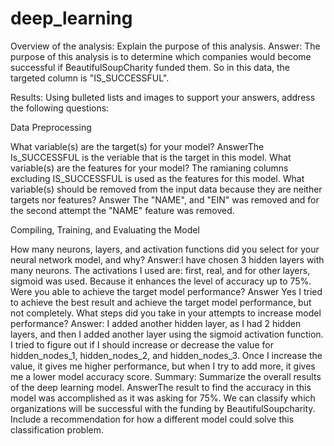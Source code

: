 # deep_learning

Overview of the analysis: Explain the purpose of this analysis.
Answer: The purpose of this analysis is to determine which companies would become successful if BeautifulSoupCharity funded them. So in this data, the targeted column is "IS_SUCCESSFUL".

Results: Using bulleted lists and images to support your answers, address the following questions:

Data Preprocessing

What variable(s) are the target(s) for your model? AnswerThe Is_SUCCESSFUL is the veriable that is the target in this model. What variable(s) are the features for your model? The ramianing columns excluding IS_SUCCESSFUL is used as the features for this model. What variable(s) should be removed from the input data because they are neither targets nor features? Answer The "NAME", and "EIN" was removed and for the second attempt the "NAME" feature was removed.

Compiling, Training, and Evaluating the Model

How many neurons, layers, and activation functions did you select for your neural network model, and why?
Answer:I have chosen 3 hidden layers with many neurons. The activations I used are: first, real, and for other layers, sigmoid was used. Because it enhances the level of accuracy up to 75%. 
Were you able to achieve the target model performance? 
Answer Yes I tried to achieve the best result and achieve the target model performance, but not completely. 
What steps did you take in your attempts to increase model performance? 
Answer: I added another hidden layer, as I had 2 hidden layers, and then I added another layer using the sigmoid activation function. I tried to figure out if I should increase or decrease the value for hidden_nodes_1, hidden_nodes_2, and hidden_nodes_3. Once I increase the value, it gives me higher performance, but when I try to add more, it gives me a lower model accuracy score. 
Summary: Summarize the overall results of the deep learning model. AnswerThe result to find the accuracy in this model was accomplished as it was asking for 75%. We can classify which organizations will be successful with the funding by BeautifulSoupcharity. Include a recommendation for how a different model could solve this classification problem. 
